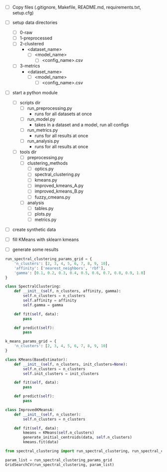 - [ ] Copy files (.gitignore, Makefile, README.md, requirements.txt, setup.cfg)
- [ ] setup data directories
  - [ ] 0-raw
  - [ ] 1-preprocessed
  - [ ] 2-clustered
    - <dataset_name>
      - [ ] <model_name>
        - [ ] <config_name>.csv
  - [ ] 3-metrics
    - <dataset_name>
      - [ ] <model_name>
        - [ ] <config_name>.csv
- [ ] start a python module
  - [ ] scripts dir
    - [ ] run_preprocessing.py
        - runs for all datasets at once
    - [ ] run_model.py
        - takes in a dataset and a model, run all configs
    - [ ] run_metrics.py
        - runs for all results at once
    - [ ] run_analysis.py
        - runs for all results at once
  - [ ] tools dir
    - [ ] preprocessing.py
    - [ ] clustering_methods
        - [ ] optics.py
        - [ ] spectral_clustering.py
        - [ ] kmeans.py
        - [ ] improved_kmeans_A.py
        - [ ] improved_kmeans_B.py
        - [ ] fuzzy_cmeans.py
    - [ ] analysis
        - [ ] tables.py
        - [ ] plots.py
        - [ ] metrics.py
- [ ] create synthetic data
- [ ] fill KMeans with sklearn kmeans
- [ ] generate some results



```python
run_spectral_clustering_params_grid = {
    'n_clusters': [2, 3, 4, 5, 6, 7, 8, 9, 10],
    'affinity': ['nearest_neighbors', 'rbf'],
    'gamma': [0.1, 0.2, 0.3, 0.4, 0.5, 0.6, 0.7, 0.8, 0.9, 1.0]
}

class SpectralClustering:
    def __init__(self, n_clusters, affinity, gamma):
        self.n_clusters = n_clusters
        self.affinity = affinity
        self.gamma = gamma

    def fit(self, data):
        pass

    def predict(self):
        pass
```

```python
k_means_params_grid = {
    'n_clusters': [2, 3, 4, 5, 6, 7, 8, 9, 10]
}

class KMeans(BaseEstimator):
    def __init__(self, n_clusters, init_clusters=None):
        self.n_clusters = n_clusters
        self.init_clusters = init_clusters

    def fit(self, data):
        pass

    def predict(self):
        pass

class ImprovedKMeansA:
    def __init__(self, n_cluster):
        self.n_clusters = n_clusters

    def fit(self, data):
        kmeans = KMeans(self.n_clusters)
        generate_initial_centroids(data, self.n_clusters)
        kmeans.fit(data)
```

```python
from spectral_clustering import run_spectral_clustering, run_spectral_clustering_params_grid

param_list = run_spectral_clustering_params_grid
GridSearchCV(run_spectral_clustering, param_list)
``` 